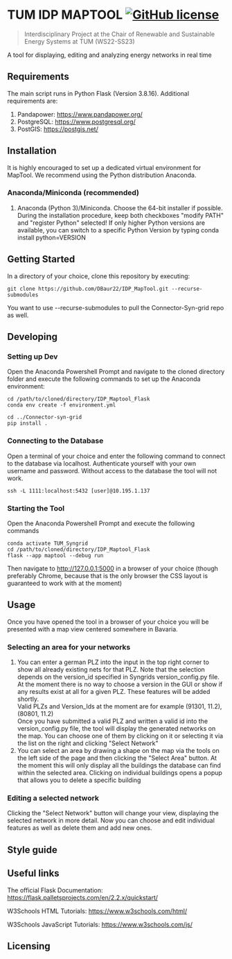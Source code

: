 # TUM IDP MAPTOOL [![GitHub license](https://img.shields.io/badge/license-MIT-blue.svg?style=flat-square)](https://github.com/your/your-project/blob/master/LICENSE)
> Interdisciplinary Project at the Chair of Renewable and Sustainable Energy Systems at TUM (WS22-SS23)

A tool for displaying, editing and analyzing energy networks in real time
## Requirements
The main script runs in Python Flask (Version 3.8.16). Additional requirements are:
1. Pandapower: https://www.pandapower.org/
1. PostgreSQL: https://www.postgresql.org/
1. PostGIS: https://postgis.net/

## Installation

It is highly encouraged to set up a dedicated virtual environment for MapTool. We recommend using the Python distribution Anaconda.

### Anaconda/Miniconda (recommended)
1. Anaconda (Python 3)/Miniconda. Choose the 64-bit installer if possible. During the installation procedure, keep both checkboxes "modify PATH" and "register Python" selected! If only higher Python versions are available, you can switch to a specific Python Version by typing conda install python=VERSION

## Getting Started
In a directory of your choice, clone this repository by executing:
```shell
git clone https://github.com/DBaur22/IDP_MapTool.git --recurse-submodules
```

You want to use --recurse-submodules to pull the Connector-Syn-grid repo as well.

## Developing

### Setting up Dev

Open the Anaconda Powershell Prompt and navigate to the cloned directory folder and execute the following commands to set up the Anaconda environment:

```shell
cd /path/to/cloned/directory/IDP_Maptool_Flask
conda env create -f environment.yml

cd ../Connector-syn-grid
pip install .

```


### Connecting to the Database
Open a terminal of your choice and enter the following command to connect to the database via localhost. Authenticate yourself with your own username and password. Without access to the database the tool will not work.
```shell
ssh -L 1111:localhost:5432 [user]@10.195.1.137
```

### Starting the Tool
Open the Anaconda Powershell Prompt and execute the following commands
```shell
conda activate TUM_Syngrid
cd /path/to/cloned/directory/IDP_Maptool_Flask
flask --app maptool --debug run
```
Then navigate to http://127.0.0.1:5000 in a browser of your choice (though preferably Chrome, because that is the only browser the CSS layout is guaranteed to work with at the moment)

## Usage

Once you have opened the tool in a browser of your choice you will be presented with a map view centered somewhere in Bavaria.

### Selecting an area for your networks
1. You can enter a german PLZ into the input in the top right corner to show all already existing nets for that PLZ. Note that the selection depends on the version_id specified in Syngrids version_config.py file. At the moment there is no way to choose a version in the GUI or show if any results exist at all for a given PLZ. These features will be added shortly. <br>
Valid PLZs and Version_Ids at the moment are for example (91301, 11.2), (80801, 11.2) <br>
Once you have submitted a valid PLZ and written a valid id into the version_config.py file, the tool will display the generated networks on the map. You can choose one of them by clicking on it or selecting it via the list on the right and clicking "Select Network"
2. You can select an area by drawing a shape on the map via the tools on the left side of the page and then clicking the "Select Area" button. At the moment this will only display all the buildings the database can find within the selected area. Clicking on individual buildings opens a popup that allows you to delete a specific building

### Editing a selected network
Clicking the "Select Network" button will change your view, displaying the selected network in more detail. Now you can choose and edit individual features as well as delete them and add new ones. <br>

## Style guide

## Useful links

The official Flask Documentation: https://flask.palletsprojects.com/en/2.2.x/quickstart/

W3Schools HTML Tutorials: https://www.w3schools.com/html/

W3Schools JavaScript Tutorials: https://www.w3schools.com/js/

## Licensing
